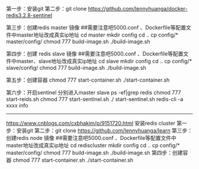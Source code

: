 第一步：安装git
第二步：git clone https://github.com/lennyhuanga/docker-redis3.2.8-sentinel

第三步：创建redis master 镜像
##需要注意吧5000.conf 、Dockerfile等配置文件中master地址改成真实ip地址
cd master
mkdir config
cd ..
cp  config/*  master/config/
chmod 777 build-image.sh
./build-image.sh

第四步：创建 redis slave 镜像
##需要注意吧5000.conf 、Dockerfile等配置文件中master、slave地址改成真实ip地址
cd slave
mkdir config
cd ..
cp  config/*  slave/config/
chmod 777 build-image.sh
./build-image.sh

第五步：创建容器
chmod 777 start-container.sh
./start-container.sh

第六步：开启sentinel
分别进入master slave
ps -ef|grep redis
chmod 777 start-reids.sh
chmod 777 start-sentinel.sh
./ start-sentinel.sh
redis-cli -a xxxx 
info

-----------------------------------------------------------------------------------------
https://www.cnblogs.com/cxbhakim/p/9151720.html
安装redis cluster
第一步：安装git
第二步：git clone https://github.com/lennyhuanga/learn
第三步：创建redis node 镜像
##需要注意吧5000.conf 、Dockerfile等配置文件中master地址改成真实ip地址
cd rediscluster
mkdir config
cd ..
cp  config/*  master/config/
chmod 777 build-image.sh
./build-image.sh
第四步：创建容器
chmod 777 start-container.sh
./start-container.sh

